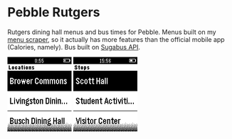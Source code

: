 Pebble Rutgers
================
Rutgers dining hall menus and bus times for Pebble.
Menus built on my [menu scraper](https://github.com/revan/RU-Food-Scraper), so it actually has more features than the official mobile app (Calories, namely).
Bus built on [Sugabus API](http://api.rutgers.edu/).

![main screen turn on](https://raw.githubusercontent.com/revan/Pebble-RU-Dining/master/screenshot.png)
![next stop: revolution](https://raw.githubusercontent.com/revan/Pebble-RU-Dining/master/screenshot2.png)
